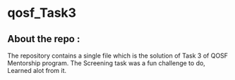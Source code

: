 # qosf_Task3

## About the repo : 
 The repository contains a single file which is the solution of Task 3 of QOSF Mentorship program.
 The Screening task was a fun challenge to do, Learned alot from it.
